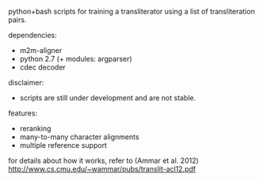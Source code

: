 python+bash scripts for training a transliterator using a list of transliteration pairs.  

dependencies:
- m2m-aligner
- python 2.7 (+ modules: argparser)
- cdec decoder

disclaimer:
- scripts are still under development and are not stable.

features:
- reranking
- many-to-many character alignments
- multiple reference support

for details about how it works, refer to (Ammar et al. 2012) http://www.cs.cmu.edu/~wammar/pubs/translit-acl12.pdf

